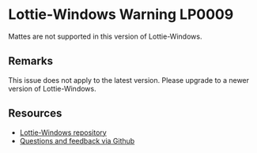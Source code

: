 [comment]: # (deprecated)
[comment]: # (name:Mattes)
[comment]: # (text:Mattes.)

# Lottie-Windows Warning LP0009

Mattes are not supported in this version of Lottie-Windows.

## Remarks
This issue does not apply to the latest version. Please upgrade to a newer version of Lottie-Windows.

## Resources

* [Lottie-Windows repository](https://aka.ms/lottie)
* [Questions and feedback via Github](https://github.com/windows-toolkit/Lottie-Windows/issues)
